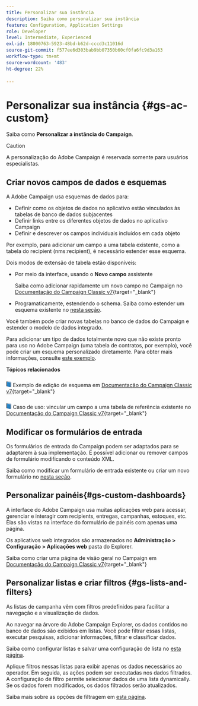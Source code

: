 ```yaml
---
title: Personalizar sua instância
description: Saiba como personalizar sua instância
feature: Configuration, Application Settings
role: Developer
level: Intermediate, Experienced
exl-id: 18000763-5923-48bd-b62d-cccd3c11016d
source-git-commit: f577ee6d303bab9bb07350b60cf0fa6fc9d3a163
workflow-type: tm+mt
source-wordcount: '483'
ht-degree: 22%

---
```


# Personalizar sua instância {#gs-ac-custom}

Saiba como **Personalizar a instância do Campaign**.

>[!CAUTION]
>
>A personalização do Adobe Campaign é reservada somente para usuários especialistas.

## Criar novos campos de dados e esquemas

A Adobe Campaign usa esquemas de dados para:

* Definir como os objetos de dados no aplicativo estão vinculados às tabelas de banco de dados subjacentes
* Definir links entre os diferentes objetos de dados no aplicativo Campaign
* Definir e descrever os campos individuais incluídos em cada objeto

Por exemplo, para adicionar um campo a uma tabela existente, como a tabela do recipient (nms:recipient), é necessário estender esse esquema.

Dois modos de extensão de tabela estão disponíveis:

* Por meio da interface, usando o **Novo campo** assistente

  Saiba como adicionar rapidamente um novo campo no Campaign no [Documentação do Campaign Classic v7](https://experienceleague.adobe.com/docs/campaign-classic/using/configuring-campaign-classic/editing-schemas/new-field-wizard.html#configuring-campaign-classic){target="_blank"}

* Programaticamente, estendendo o schema. Saiba como estender um esquema existente no [nesta seção](../dev/extend-schema.md).

Você também pode criar novas tabelas no banco de dados do Campaign e estender o modelo de dados integrado.

Para adicionar um tipo de dados totalmente novo que não existe pronto para uso no Adobe Campaign (uma tabela de contratos, por exemplo), você pode criar um esquema personalizado diretamente. Para obter mais informações, consulte [este exemplo](../dev/create-schema.md#example--creating-a-contract-table).

**Tópicos relacionados**

![](../assets/do-not-localize/book.png) Exemplo de edição de esquema em [Documentação do Campaign Classic v7](https://experienceleague.adobe.com/docs/campaign-classic/using/configuring-campaign-classic/editing-schemas/examples-of-schemas-edition.html#configuring-campaign-classic){target="_blank"}

![](../assets/do-not-localize/book.png) Caso de uso: vincular um campo a uma tabela de referência existente no [Documentação do Campaign Classic v7](https://experienceleague.adobe.com/docs/campaign-classic/using/configuring-campaign-classic/editing-schemas/examples-of-schemas-edition.html#uc-link){target="_blank"}


## Modificar os formulários de entrada

Os formulários de entrada do Campaign podem ser adaptados para se adaptarem à sua implementação. É possível adicionar ou remover campos de formulário modificando o conteúdo XML.

Saiba como modificar um formulário de entrada existente ou criar um novo formulário no [nesta seção](../dev/forms.md).

## Personalizar painéis{#gs-custom-dashboards}

A interface do Adobe Campaign usa muitas aplicações web para acessar, gerenciar e interagir com recipients, entregas, campanhas, estoques, etc. Elas são vistas na interface do formulário de painéis com apenas uma página.

Os aplicativos web integrados são armazenados no **Administração > Configuração > Aplicações web** pasta do Explorer.

Saiba como criar uma página de visão geral no Campaign em [Documentação do Campaign Classic v7](https://experienceleague.adobe.com/docs/campaign-classic/using/designing-content/web-applications/use-cases--creating-overviews.html#creating-a-single-page-web-application){target="_blank"}


## Personalizar listas e criar filtros {#gs-lists-and-filters}

As listas de campanha vêm com filtros predefinidos para facilitar a navegação e a visualização de dados.

Ao navegar na árvore do Adobe Campaign Explorer, os dados contidos no banco de dados são exibidos em listas. Você pode filtrar essas listas, executar pesquisas, adicionar informações, filtrar e classificar dados.

Saiba como configurar listas e salvar uma configuração de lista no [esta página](../start/campaign-ui.md).

Aplique filtros nessas listas para exibir apenas os dados necessários ao operador. Em seguida, as ações podem ser executadas nos dados filtrados. A configuração de filtro permite selecionar dados de uma lista dynamically. Se os dados forem modificados, os dados filtrados serão atualizados.

Saiba mais sobre as opções de filtragem em [esta página](../audiences/create-filters.md).
